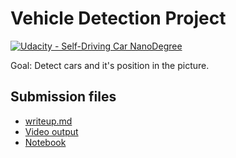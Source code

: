 # Vehicle Detection Project
[![Udacity - Self-Driving Car NanoDegree](https://s3.amazonaws.com/udacity-sdc/github/shield-carnd.svg)](http://www.udacity.com/drive)

Goal: Detect cars and it's position in the picture.

## Submission files

- [writeup.md](./writeup.md)
- [Video output](./output_images/output.mp4)
- [Notebook](./VehicleDetection.ipynb)
